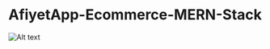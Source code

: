 # AfiyetApp-Ecommerce-MERN-Stack

![Alt text]((https://hizliresim.com/efi0vf5)https://hizliresim.com/efi0vf5)

